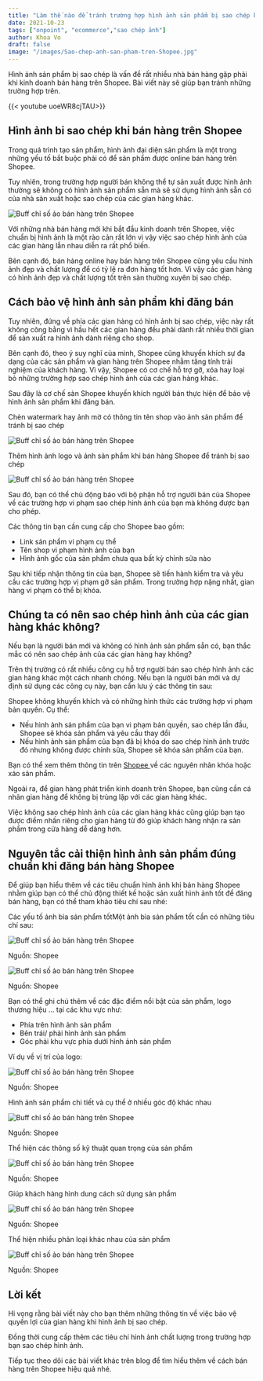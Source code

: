 ```yaml
---
title: "Làm thế nào để tránh trường hợp hình ảnh sản phẩm bị sao chép khi bán hàng trên Shopee?"
date: 2021-10-23
tags: ["onpoint", "ecommerce","sao chép ảnh"]
author: Khoa Vo
draft: false
image: "/images/Sao-chep-anh-san-pham-tren-Shopee.jpg"
---
```




Hình ảnh sản phẩm bị sao chép là vấn đề rất nhiều nhà bán hàng gặp phải khi kinh doanh bán hàng trên Shopee. Bài viết này sẽ giúp bạn tránh những trường hợp trên.

{{< youtube uoeWR8cjTAU>}}



## Hình ảnh bi sao chép khi bán hàng trên Shopee

Trong quá trình tạo sản phẩm, hình ảnh đại diện sản phẩm là một trong những yếu tố bắt buộc phải có để sản phẩm được online bán hàng trên Shopee.

Tuy nhiên, trong trường hợp người bán không thể tự sản xuất được hình ảnh thường sẽ không có hình ảnh sản phẩm sẵn mà sẽ sử dụng hình ảnh sẵn có của nhà sản xuất hoặc sao chép của các gian hàng khác.

![Buff chỉ số ảo bán hàng trên Shopee](/images/Hinh-anh-san-pham-bi-sao-chep.jpg)

Với những nhà bán hàng mới khi bắt đầu kinh doanh trên Shopee, việc chuẩn bị hình ảnh là một rào cản rất lớn vì vậy việc sao chép hình ảnh của các gian hàng lẫn nhau diễn ra rất phổ biến.

Bên cạnh đó, bán hàng online hay bán hàng trên Shopee cũng yêu cầu hình ảnh đẹp và chất lượng để có tỷ lệ ra đơn hàng tốt hơn. Vì vậy các gian hàng có hình ảnh đẹp và chất lượng tốt trên sàn thường xuyên bị sao chép.

## Cách bảo vệ hình ảnh sản phẩm khi đăng bán

Tuy nhiên, đứng về phía các gian hàng có hình ảnh bị sao chép, việc này rất không công bằng vì hầu hết các gian hàng đều phải dành rất nhiều thời gian để sản xuất ra hình ảnh dành riêng cho shop.

Bên cạnh đó, theo ý suy nghĩ của mình, Shopee cũng khuyến khích sự đa dạng của các sản phẩm và gian hàng trên Shopee nhằm tăng tính trải nghiệm của khách hàng. Vì vậy, Shopee có cơ chế hỗ trợ gỡ, xóa hay loại bỏ những trường hợp sao chép hình ảnh của các gian hàng khác.

Sau đây là cơ chế sàn Shopee khuyến khích người bán thực hiện để bảo vệ hình ảnh sản phẩm khi đăng bán.

Chèn watermark hay ảnh mờ có thông tin tên shop vào ảnh sản phẩm để tránh bị sao chép

![Buff chỉ số ảo bán hàng trên Shopee](/images/Chen-watermark-ten-shop-vao-anh-san-pham.png)

Thêm hình ảnh logo và ảnh sản phẩm khi bán hàng Shopee để tránh bị sao chép

![Buff chỉ số ảo bán hàng trên Shopee](/images/Anh-co-ten-shop-khong-bi-sao-chep.jpg)



Sau đó, bạn có thể chủ động báo với bộ phận hỗ trợ người bán của Shopee về các trường hợp vi phạm sao chép hình ảnh của bạn mà không được bạn cho phép. 

Các thông tin bạn cần cung cấp cho Shopee bao gồm:

- Link sản phẩm vi phạm cụ thể
- Tên shop vi phạm hình ảnh của bạn
- Hình ảnh gốc của sản phẩm chưa qua bất kỳ chỉnh sửa nào

Sau khi tiếp nhận thông tin của bạn, Shopee sẽ tiến hành kiểm tra và yêu cầu các trường hợp vị phạm gỡ sản phẩm. Trong trường hợp nặng nhất, gian hàng vi phạm có thể bị khóa.

## Chúng ta có nên sao chép hình ảnh của các gian hàng khác không?

Nếu bạn là người bán mới và không có hình ảnh sản phẩm sẵn có, bạn thắc mắc có nên sao chép ảnh của các gian hàng hay không?

Trên thị trường có rất nhiều công cụ hỗ trợ người bán sao chép hình ảnh các gian hàng khác một cách nhanh chóng. Nếu bạn là người bán mới và dự định sử dụng các công cụ này, bạn cần lưu ý các thông tin sau:

Shopee không khuyến khích và có những hình thức các trường hợp vi phạm bản quyền. Cụ thể:

- Nếu hình ảnh sản phẩm của bạn vi phạm bản quyền, sao chép lần đầu, Shopee sẽ khóa sản phẩm và yêu cầu thay đổi
- Nếu hình ảnh sản phẩm của bạn đã bị khóa do sao chép hình ảnh trước đó nhưng không được chỉnh sửa, Shopee sẽ khóa sản phẩm của bạn.

Bạn có thể xem thêm thông tin trên [Shopee ](https://help.shopee.vn/s/article/Những-nguyên-nhân-khóa-hoặc-xóa-sản-phẩm-liên-quan-hình-ảnh-không-phù-hợp-1542942683972)về các nguyên nhân khóa hoặc xáo sản phẩm.

Ngoài ra, để gian hàng phát triển kinh doanh trên Shopee, bạn cũng cần cá nhân gian hàng để không bị trùng lặp với các gian hàng khác. 

Việc không sao chép hình ảnh của các gian hàng khác cũng giúp bạn tạo được điểm nhấn riêng cho gian hàng từ đó giúp khách hàng nhận ra sản phẩm trong cửa hàng dễ dàng hơn.

## Nguyên tắc cải thiện hình ảnh sản phẩm đúng chuẩn khi đăng bán hàng Shopee

Để giúp bạn hiểu thêm về các tiêu chuẩn hình ảnh khi bán hàng Shopee nhằm giúp bạn có thể chủ động thiết kế hoặc sản xuất hình ảnh tốt để đăng bán hàng, bạn có thể tham khảo tiêu chí sau nhé:

Các yếu tố ảnh bìa sản phẩm tốtMột ảnh bìa sản phẩm tốt cần có những tiêu chí sau:

![Buff chỉ số ảo bán hàng trên Shopee](/images/Quy-chuan-anh-chat-luong-tren-Shopee.png)

Nguồn: Shopee

![Buff chỉ số ảo bán hàng trên Shopee](/images/Chat-luong-anh-tot-tren-Shopee.png)

Nguồn: Shopee



Bạn có thể ghi chú thêm về các đặc điểm nổi bật của sản phẩm, logo thương hiệu … tại các khu vực như:

- Phía trên hình ảnh sản phẩm
- Bên trái/ phải hình ảnh sản phẩm
- Góc phải khu vực phía dưới hình ảnh sản phẩm

Ví dụ về vị trí của logo:

![Buff chỉ số ảo bán hàng trên Shopee](/images/Nen-va-khong-nen-khi-dang-anh-shopee.png)



Nguồn: Shopee

Hình ảnh sản phẩm chi tiết và cụ thể ở nhiều góc độ khác nhau

![Buff chỉ số ảo bán hàng trên Shopee](/images/Chup-nhieu-goc-do-san-pham.png)

Nguồn: Shopee



Thể hiện các thông số kỹ thuật quan trọng của sản phẩm

![Buff chỉ số ảo bán hàng trên Shopee](/images/Cac-thong-so-san-pham.png)

Nguồn: Shopee



Giúp khách hàng hình dung cách sử dụng sản phẩm

![Buff chỉ số ảo bán hàng trên Shopee](/images/Mo-ta-cong-dung-san-pham.png)

Nguồn: Shopee



Thể hiện nhiều phân loại khác nhau của sản phẩm

![Buff chỉ số ảo bán hàng trên Shopee](/images/Cac-loai-san-pham.png)

Nguồn: Shopee



## Lời kết

Hi vọng rằng bài viết này cho bạn thêm những thông tin về việc bảo vệ quyền lợi của gian hàng khi hình ảnh bị sao chép.

Đồng thời cung cấp thêm các tiêu chí hình ảnh chất lượng trong trường hợp bạn sao chép hình ảnh.

Tiếp tục theo dõi các bài viết khác trên blog để tìm hiểu thêm về cách bán hàng trên Shopee hiệu quả nhé.